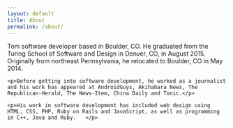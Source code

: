 ```yaml
---
layout: default
title: About
permalink: /about/
---
```


<div class="post">
	<p>
	Tom software developer based in Boulder, CO. He graduated from the Turing School of Software and Design in Denver, CO, in August 2015. Originally from northeast Pennsylvania, he relocated to Boulder, CO in May 2014.</p>

	<p>Before getting into software development, he worked as a journalist and his work has appeared at AndroidGuys, Akihabara News, The Republican-Herald, The News-Item, China Daily and Tonic.</p>

	<p>His work in software development has included web design using HTML, CSS, PHP, Ruby on Rails and JavaScript, as well as programming in C++, Java and Ruby. 	</p>



</div>
